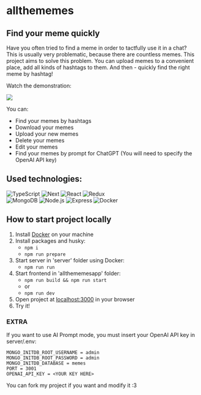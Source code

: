 # allthememes

## Find your meme quickly

Have you often tried to find a meme in order to tactfully use it in a chat? This is usually very problematic, because there are countless memes.  This project aims to solve this problem. You can upload memes to a convenient place, add all kinds of hashtags to them. And then - quickly find the right meme by hashtag!

Watch the demonstration:

<a href="https://youtu.be/a-m8FvPzkrs" target="_blank"><img src="https://img.youtube.com/vi/a-m8FvPzkrs/default.jpg" /></a>

You can:

* Find your memes by hashtags
* Download your memes
* Upload your new memes
* Delete your memes
* Edit your memes
* Find your memes by prompt for ChatGPT (You will need to specify the OpenAI API key)

## Used technologies:

![TypeScript](https://img.shields.io/badge/typescript-%23007ACC.svg?style=for-the-badge&logo=typescript&logoColor=white)
![Next](https://img.shields.io/badge/next.js-000000?style=for-the-badge&logo=nextdotjs&logoColor=white)
![React](https://img.shields.io/badge/react-%2320232a.svg?style=for-the-badge&logo=react&logoColor=%2361DAFB)
![Redux](https://img.shields.io/badge/redux-%23593d88.svg?style=for-the-badge&logo=redux&logoColor=white)
</br>
![MongoDB](https://img.shields.io/badge/mongodb-000000?style=for-the-badge&logo=mongodb&logoColor=green)
![Node.js](https://img.shields.io/badge/node.js-000000?style=for-the-badge&logo=nodedotjs&logoColor=green)
![Express](https://img.shields.io/badge/express-000000?style=for-the-badge&logo=express&logoColor=green)
![Docker](https://img.shields.io/badge/docker-%230db7ed.svg?style=for-the-badge&logo=docker&logoColor=white)

## How to start project locally

1. Install <a href="https://www.docker.com/products/docker-desktop/" target="_blank">Docker</a> on your machine
2. Install packages and husky:
   * ```npm i```
   * ```npm run prepare```
3. Start server in 'server' folder using Docker:
   * ```npm run run```
4. Start frontend in 'allthememesapp' folder:
   * ```npm run build && npm run start```
   * or
   * ```npm run dev```
5. Open project at <a href="http://localhost:3000/" target="_blank">localhost:3000</a> in your browser
6. Try it!

### EXTRA

If you want to use AI Prompt mode, you must insert your OpenAI API key in server/.env:

```env
MONGO_INITDB_ROOT_USERNAME = admin
MONGO_INITDB_ROOT_PASSWORD = admin
MONGO_INITDB_DATABASE = memes
PORT = 3001
OPENAI_API_KEY = <YOUR KEY HERE>
```

You can fork my project if you want and modify it :3

